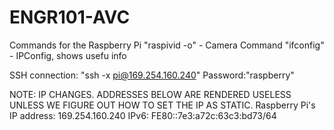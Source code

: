 # ENGR101-AVC
Commands for the Raspberry Pi
"raspivid -o" - Camera Command
"ifconfig" - IPConfig, shows usefu info

SSH connection:
"ssh -x pi@169.254.160.240"
Password:"raspberry"

NOTE: IP CHANGES. ADDRESSES BELOW ARE RENDERED USELESS UNLESS WE FIGURE OUT HOW TO SET THE IP AS STATIC.
Raspberry Pi's IP address: 169.254.160.240
IPv6: FE80::7e3:a72c:63c3:bd73/64
